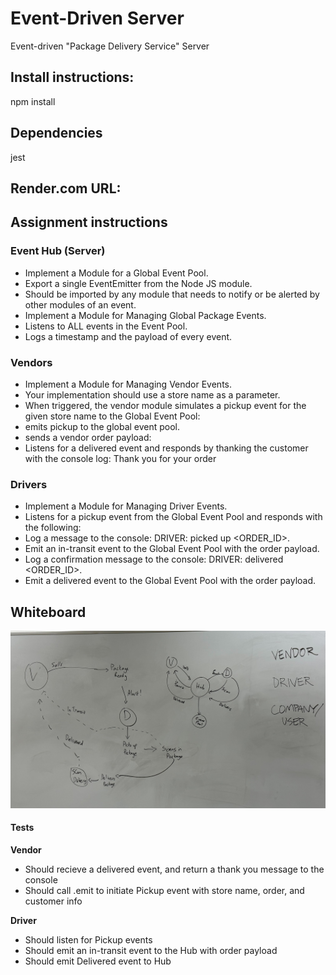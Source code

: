 # Event-Driven Server

Event-driven "Package Delivery Service" Server

## Install instructions:

npm install

## Dependencies

jest

## Render.com URL:


## Assignment instructions

### Event Hub (Server)
- Implement a Module for a Global Event Pool.
- Export a single EventEmitter from the Node JS module.
- Should be imported by any module that needs to notify or be alerted by other modules of an event.
- Implement a Module for Managing Global Package Events.
- Listens to ALL events in the Event Pool.
- Logs a timestamp and the payload of every event.

### Vendors
- Implement a Module for Managing Vendor Events.
- Your implementation should use a store name as a parameter.
- When triggered, the vendor module simulates a pickup event for the given store name to the Global Event Pool:
- emits pickup to the global event pool.
- sends a vendor order payload:
- Listens for a delivered event and responds by thanking the customer with the console log: Thank you for your order <customer-name>

### Drivers
- Implement a Module for Managing Driver Events.
- Listens for a pickup event from the Global Event Pool and responds with the following:
- Log a message to the console: DRIVER: picked up <ORDER_ID>.
- Emit an in-transit event to the Global Event Pool with the order payload.
- Log a confirmation message to the console: DRIVER: delivered <ORDER_ID>.
- Emit a delivered event to the Global Event Pool with the order payload.


## Whiteboard
![](whiteboard.jpg)

#### Tests
**Vendor**
- Should recieve a delivered event, and return a thank you message to the console
- Should call .emit to initiate Pickup event with store name, order, and customer info

**Driver**
- Should listen for Pickup events
- Should emit an in-transit event to the Hub with order payload
- Should emit Delivered event to Hub
